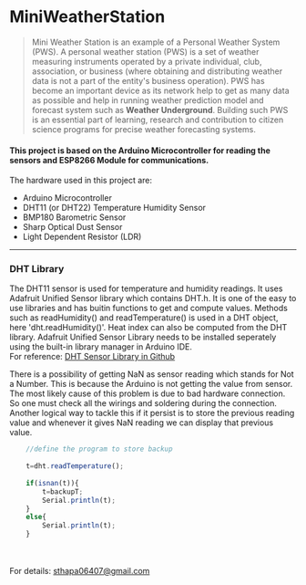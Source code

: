 # MiniWeatherStation
> Mini Weather Station is an example of a Personal Weather System (PWS). A personal weather station (PWS) is a set of weather measuring instruments operated by a private individual, club, association, or business (where obtaining and distributing weather data is not a part of the entity's business operation). PWS has become an important device as its network help to get as many data as possible and help in running weather prediction model and forecast system such as **Weather Underground**. Building such PWS is an essential part of learning, research and contribution to citizen science programs for precise weather forecasting systems.
#### This project is based on the Arduino Microcontroller for reading the sensors and ESP8266 Module for communications.
The hardware used in this project are:
+ Arduino Microcontroller
+ DHT11 (or DHT22) Temperature Humidity Sensor
+ BMP180 Barometric Sensor
+ Sharp Optical Dust Sensor 
+ Light Dependent Resistor (LDR)
---
### DHT Library
The DHT11 sensor is used for temperature and humidity readings. It uses Adafruit Unified Sensor library which contains DHT.h. It is one of the easy to use libraries and has buitin functions to get and compute values. Methods such as readHumidity() and readTemperature() is used in a DHT object, here 'dht.readHumidity()'. Heat index can also be computed from the DHT library. Adafruit Unified Sensor Library needs to be installed seperately using the built-in library manager in Arduino IDE. <br>For reference: [DHT Sensor Library in Github](https://github.com/adafruit/DHT-sensor-library)

There is a possibility of getting NaN as sensor reading which stands for Not a Number. This is because the Arduino is not getting the value from sensor. The most likely cause of this problem is due to bad hardware connection. So one must check all the wirings and soldering during the connection. Another logical way to tackle this if it persist is to store the previous reading value and whenever it gives NaN reading we can display that previous value.

```js
	//define the program to store backup
		
	t=dht.readTemperature();
		
	if(isnan(t)){
		t=backupT;
		Serial.println(t);
	}
	else{
		Serial.println(t);
	}
```
<br><br>
For details: <sthapa06407@gmail.com>
